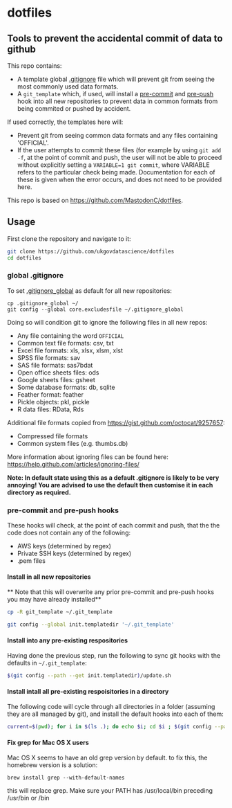 # dotfiles

## Tools to prevent the accidental commit of data to github

This repo contains:

* A template global [.gitignore](.gitignore_global) file which will prevent git from seeing the most commonly used data formats.
* A `git_template` which, if used, will install a [pre-commit](git_template/hooks/pre-commit) and [pre-push](git_template/hooks/pre-push) hook into all new repositories to prevent data in common formats from being commited or pushed by accident.

If used correctly, the templates here will:

* Prevent git from seeing common data formats and any files containing 'OFFICIAL'.
* If the user attempts to commit these files (for example by using `git add -f`, at the point of commit and push, the user will not be able to proceed without explicitly setting a `VARIABLE=1 git commit`, where VARIABLE refers to the particular check being made. Documentation for each of these is given when the error occurs, and does not need to be provided here.

This repo is based on https://github.com/MastodonC/dotfiles.

## Usage

First clone the repository and navigate to it:

```bash
git clone https://github.com/ukgovdatascience/dotfiles
cd dotfiles
```

### global .gitignore

To set [.gitignore_global](.gitignore_global) as default for all new repositories:

```
cp .gitignore_global ~/
git config --global core.excludesfile ~/.gitignore_global
```

Doing so will condition git to ignore the following files in all new repos:

* Any file containing the word `OFFICIAL`
* Common text file formats: csv, txt
* Excel file formats: xls, xlsx, xlsm, xlst
* SPSS file formats: sav
* SAS file formats: sas7bdat
* Open office sheets files: ods
* Google sheets files: gsheet
* Some database formats: db, sqlite
* Feather format: feather
* Pickle objects: pkl, pickle
* R data files: RData, Rds

Additional file formats copied from https://gist.github.com/octocat/9257657:

* Compressed file formats
* Common system files (e.g. thumbs.db)

More information about ignoring files can be found here: https://help.github.com/articles/ignoring-files/

**Note: In default state using this as a default .gitignore is likely to be very annoying! You are advised to use the default then customise it in each directory as required.**

### pre-commit and pre-push hooks

These hooks will check, at the point of each commit and push, that the the code does not contain any of the following:

* AWS keys (determined by regex)
* Private SSH keys (determined by regex)
* .pem files

#### Install in all new repositories

** Note that this will overwrite any prior pre-commit and pre-push hooks you may have already installed**

```bash
cp -R git_template ~/.git_template

git config --global init.templatedir '~/.git_template'

```
#### Install into any pre-existing respositories

Having done the previous step, run the following to sync git hooks with the defaults in `~/.git_template`:

```bash
$(git config --path --get init.templatedir)/update.sh
```

#### Install intall all pre-existing respoisitories in a directory

The following code will cycle through all directories in a folder (assuming they are all managed by git), and install the default hooks into each of them:

```bash
current=$(pwd); for i in $(ls .); do echo $i; cd $i ; $(git config --path --get init.templatedir)/update.sh; cd $current done
```

#### Fix grep for Mac OS X users

Mac OS X seems to have an old grep version by default. to fix this, the homebrew version is a solution:

```
brew install grep --with-default-names
```

this will replace grep.  Make sure your PATH has /usr/local/bin preceding /usr/bin or /bin
